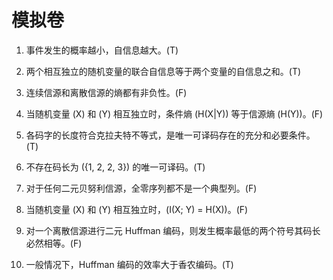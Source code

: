 # 模拟卷

1. 事件发生的概率越小，自信息越大。(T)

2. 两个相互独立的随机变量的联合自信息等于两个变量的自信息之和。(T)

3. 连续信源和离散信源的熵都有非负性。(F)

4. 当随机变量 \(X\) 和 \(Y\) 相互独立时，条件熵 \(H(X|Y)\) 等于信源熵 \(H(Y)\)。(F)

5. 各码字的长度符合克拉夫特不等式，是唯一可译码存在的充分和必要条件。(T)

6. 不存在码长为 \(\{1, 2, 2, 3\}\) 的唯一可译码。(T)

7. 对于任何二元贝努利信源，全零序列都不是一个典型列。(F)

8. 当随机变量 \(X\) 和 \(Y\) 相互独立时，\(I(X; Y) = H(X)\)。(F)

9. 对一个离散信源进行二元 Huffman 编码，则发生概率最低的两个符号其码长必然相等。(F)

10. 一般情况下，Huffman 编码的效率大于香农编码。(T)
